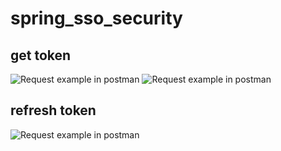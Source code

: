 # spring_sso_security
## get token
![Request example in postman](https://raw.githubusercontent.com/fnasibov/spring_sso_security/master/request_get_toke_example%5B1%5D.png)
![Request example in postman](https://raw.githubusercontent.com/fnasibov/spring_sso_security/master/request_get_token_example%5B2%5D.png)
## refresh token
![Request example in postman](https://raw.githubusercontent.com/fnasibov/spring_sso_security/master/request_refresh_token.png)
